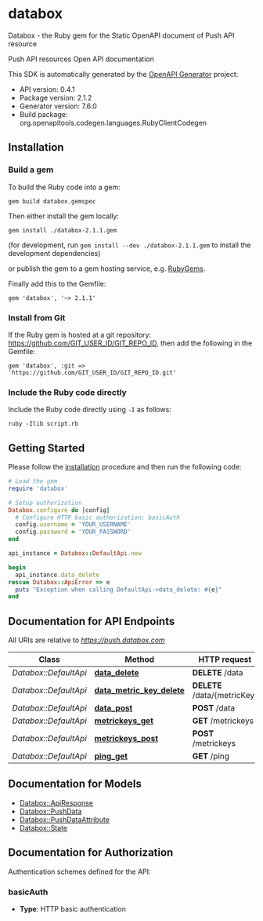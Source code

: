 # databox

Databox - the Ruby gem for the Static OpenAPI document of Push API resource

Push API resources Open API documentation

This SDK is automatically generated by the [OpenAPI Generator](https://openapi-generator.tech) project:

- API version: 0.4.1
- Package version: 2.1.2
- Generator version: 7.6.0
- Build package: org.openapitools.codegen.languages.RubyClientCodegen

## Installation

### Build a gem

To build the Ruby code into a gem:

```shell
gem build databox.gemspec
```

Then either install the gem locally:

```shell
gem install ./databox-2.1.1.gem
```

(for development, run `gem install --dev ./databox-2.1.1.gem` to install the development dependencies)

or publish the gem to a gem hosting service, e.g. [RubyGems](https://rubygems.org/).

Finally add this to the Gemfile:

    gem 'databox', '~> 2.1.1'

### Install from Git

If the Ruby gem is hosted at a git repository: https://github.com/GIT_USER_ID/GIT_REPO_ID, then add the following in the Gemfile:

    gem 'databox', :git => 'https://github.com/GIT_USER_ID/GIT_REPO_ID.git'

### Include the Ruby code directly

Include the Ruby code directly using `-I` as follows:

```shell
ruby -Ilib script.rb
```

## Getting Started

Please follow the [installation](#installation) procedure and then run the following code:

```ruby
# Load the gem
require 'databox'

# Setup authorization
Databox.configure do |config|
  # Configure HTTP basic authorization: basicAuth
  config.username = 'YOUR_USERNAME'
  config.password = 'YOUR_PASSWORD'
end

api_instance = Databox::DefaultApi.new

begin
  api_instance.data_delete
rescue Databox::ApiError => e
  puts "Exception when calling DefaultApi->data_delete: #{e}"
end

```

## Documentation for API Endpoints

All URIs are relative to *https://push.databox.com*

Class | Method | HTTP request | Description
------------ | ------------- | ------------- | -------------
*Databox::DefaultApi* | [**data_delete**](docs/DefaultApi.md#data_delete) | **DELETE** /data | 
*Databox::DefaultApi* | [**data_metric_key_delete**](docs/DefaultApi.md#data_metric_key_delete) | **DELETE** /data/{metricKey} | 
*Databox::DefaultApi* | [**data_post**](docs/DefaultApi.md#data_post) | **POST** /data | 
*Databox::DefaultApi* | [**metrickeys_get**](docs/DefaultApi.md#metrickeys_get) | **GET** /metrickeys | 
*Databox::DefaultApi* | [**metrickeys_post**](docs/DefaultApi.md#metrickeys_post) | **POST** /metrickeys | 
*Databox::DefaultApi* | [**ping_get**](docs/DefaultApi.md#ping_get) | **GET** /ping | 


## Documentation for Models

 - [Databox::ApiResponse](docs/ApiResponse.md)
 - [Databox::PushData](docs/PushData.md)
 - [Databox::PushDataAttribute](docs/PushDataAttribute.md)
 - [Databox::State](docs/State.md)


## Documentation for Authorization


Authentication schemes defined for the API:
### basicAuth

- **Type**: HTTP basic authentication

